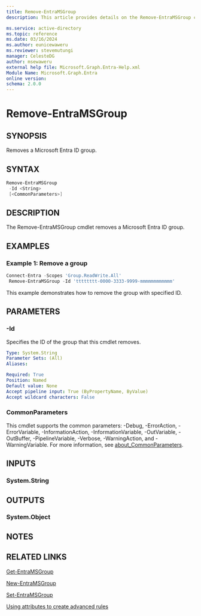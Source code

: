 ```yaml
---
title: Remove-EntraMSGroup
description: This article provides details on the Remove-EntraMSGroup command.

ms.service: active-directory
ms.topic: reference
ms.date: 03/16/2024
ms.author: eunicewaweru
ms.reviewer: stevemutungi
manager: CelesteDG
author: msewaweru
external help file: Microsoft.Graph.Entra-Help.xml
Module Name: Microsoft.Graph.Entra
online version:
schema: 2.0.0
---
```


# Remove-EntraMSGroup

## SYNOPSIS

Removes a Microsoft Entra ID group.

## SYNTAX

```powershell
Remove-EntraMSGroup 
 -Id <String> 
 [<CommonParameters>]
```

## DESCRIPTION

The Remove-EntraMSGroup cmdlet removes a Microsoft Entra ID group.

## EXAMPLES

### Example 1: Remove a group

```powershell
Connect-Entra -Scopes 'Group.ReadWrite.All'
 Remove-EntraMSGroup -Id 'tttttttt-0000-3333-9999-mmmmmmmmmmmm'
```

This example demonstrates how to remove the group with specified ID.

## PARAMETERS

### -Id

Specifies the ID of the group that this cmdlet removes.

```yaml
Type: System.String
Parameter Sets: (All)
Aliases:

Required: True
Position: Named
Default value: None
Accept pipeline input: True (ByPropertyName, ByValue)
Accept wildcard characters: False
```

### CommonParameters

This cmdlet supports the common parameters: -Debug, -ErrorAction, -ErrorVariable, -InformationAction, -InformationVariable, -OutVariable, -OutBuffer, -PipelineVariable, -Verbose, -WarningAction, and -WarningVariable. For more information, see [about_CommonParameters](https://go.microsoft.com/fwlink/?LinkID=113216).

## INPUTS

### System.String

## OUTPUTS

### System.Object

## NOTES

## RELATED LINKS

[Get-EntraMSGroup](Get-EntraMSGroup.md)

[New-EntraMSGroup](New-EntraMSGroup.md)

[Set-EntraMSGroup](Set-EntraMSGroup.md)

[Using attributes to create advanced rules](https://azure.microsoft.com/documentation/articles/active-directory-accessmanagement-groups-with-advanced-rules/)
